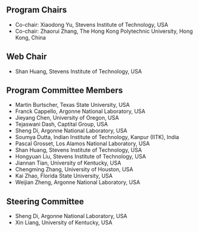 ## Program Chairs
* Co-chair: Xiaodong Yu, Stevens Institute of Technology, USA
* Co-chair: Zhaorui Zhang, The Hong Kong Polytechnic University, Hong Kong, China

## Web Chair
* Shan Huang, Stevens Institute of Technology, USA

## Program Committee Members
* Martin Burtscher, Texas State University, USA
* Franck Cappello, Argonne National Laboratory, USA
* Jieyang Chen, University of Oregon, USA
* Tejaswani Dash, Captital Group, USA
* Sheng Di, Argonne National Laboratory, USA
* Soumya Dutta, Indian Institute of Technology, Kanpur (IITK), India
* Pascal Grosset, Los Alamos National Laboratory, USA
* Shan Huang, Stevens Institute of Technology, USA
* Hongyuan Liu, Stevens Institute of Technology, USA
* Jiannan Tian, University of Kentucky, USA
* Chengming Zhang, University of Houston, USA
* Kai Zhao, Florida State University, USA
* Weijian Zheng, Argonne National Laboratory, USA



## Steering Committee
* Sheng Di, Argonne National Laboratory, USA
* Xin Liang, University of Kentucky, USA

